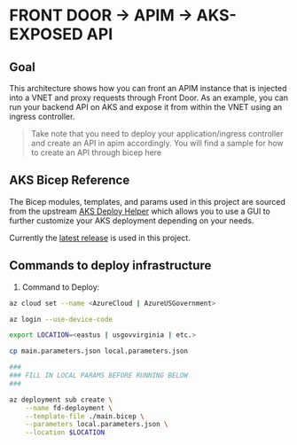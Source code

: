 # FRONT DOOR -> APIM -> AKS-EXPOSED API

## Goal

This architecture shows how you can front an APIM instance that is injected into a VNET and proxy requests through Front Door. As an example, you can run your backend API on AKS and expose it from within the VNET using an ingress controller.

> Take note that you need to deploy your application/ingress controller and create an API in apim accordingly. You will find a sample for how to create an API through bicep here

## AKS Bicep Reference

The Bicep modules, templates, and params used in this project are sourced from the upstream [AKS Deploy Helper](https://azure.github.io/AKS-Construction/) which allows you to use a GUI to further customize your AKS deployment depending on your needs.

Currently the [latest release](https://github.com/Azure/AKS-Construction/releases/tag/0.7.0) is used in this project.

## Commands to deploy infrastructure

1. Command to Deploy:

```bash
az cloud set --name <AzureCloud | AzureUSGovernment>

az login --use-device-code

export LOCATION=<eastus | usgovvirginia | etc.>

cp main.parameters.json local.parameters.json

###
### FILL IN LOCAL PARAMS BEFORE RUNNING BELOW
###

az deployment sub create \
    --name fd-deployment \
    --template-file ./main.bicep \
    --parameters local.parameters.json \
    --location $LOCATION
```